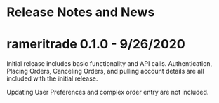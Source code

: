 # Release Notes and News

# rameritrade 0.1.0 - 9/26/2020

Initial release includes basic functionality
and API calls. Authentication, Placing Orders,
Canceling Orders, and pulling account details
are all included with the initial release. 

Updating User Preferences and complex order
entry are not included.
